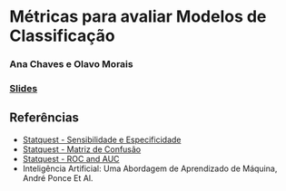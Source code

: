 # Métricas para avaliar Modelos de Classificação
### Ana Chaves e Olavo Morais
### [Slides](slides.pdf)

## Referências
- [Statquest - Sensibilidade e Especificidade](https://www.youtube.com/watch?v=vP06aMoz4v8)
- [Statquest - Matriz de Confusão](https://www.youtube.com/watch?v=vP06aMoz4v8)
- [Statquest - ROC and AUC](https://www.youtube.com/watch?v=4jRBRDbJemM)
- Inteligência Artificial: Uma Abordagem de Aprendizado de Máquina, André Ponce Et Al.
